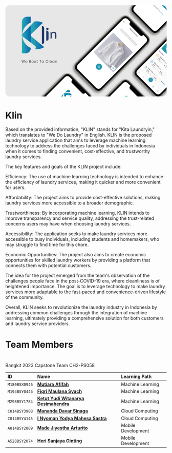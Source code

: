 <img src="https://github.com/bangkit-klin/.github/blob/main/assets/mockup_app.png">

# Klin
Based on the provided information, "KLIN" stands for "Kita Laundryin," which translates to "We Do Laundry" in English. KLIN is the proposed laundry service application that aims to leverage machine learning technology to address the challenges faced by individuals in Indonesia when it comes to finding convenient, cost-effective, and trustworthy laundry services.

The key features and goals of the KLIN project include:

Efficiency: The use of machine learning technology is intended to enhance the efficiency of laundry services, making it quicker and more convenient for users.

Affordability: The project aims to provide cost-effective solutions, making laundry services more accessible to a broader demographic.

Trustworthiness: By incorporating machine learning, KLIN intends to improve transparency and service quality, addressing the trust-related concerns users may have when choosing laundry services.

Accessibility: The application seeks to make laundry services more accessible to busy individuals, including students and homemakers, who may struggle to find time for this chore.

Economic Opportunities: The project also aims to create economic opportunities for skilled laundry workers by providing a platform that connects them with potential customers.

The idea for the project emerged from the team's observation of the challenges people face in the post-COVID-19 era, where cleanliness is of heightened importance. The goal is to leverage technology to make laundry services more adaptable to the fast-paced and convenience-driven lifestyle of the community.

Overall, KLIN seeks to revolutionize the laundry industry in Indonesia by addressing common challenges through the integration of machine learning, ultimately providing a comprehensive solution for both customers and laundry service providers.
###

# Team Members
#
Bangkit 2023 Capstone Team CH2-PS058

| ID              | Name                                                                    | Learning Path       |
|:----------------|:------------------------------------------------------------------------|:--------------------|
| `M180BSX0946`   | **[Mutiara Afifah](https://github.com/Mautiarap)**                      | Machine Learning    |
| `M193BSY0446`   | **[Fiqri Maulana Syach](https://github.com/dibfira)**                   | Machine Learning    |
| `M298BSY1784`   | **[Ketut Yudi Witanarya Desimahendra](https://github.com/yudiwtnrya)**  | Machine Learning    |
| `C014BSY3908`   | **[Mananda Davar Sinaga](https://github.com/Mndavr)**                   | Cloud Computing     |
| `C014BSY4145`   | **[I Nyoman Yodya Mahesa Sastra](https://github.com/yodyamahesa)**      | Cloud Computing     |
| `A014BSY2809`   | **[Made Jiyestha Arturito](https://github.com/mdarturito)**             | Mobile Development  |
| `A528BSY2074`   | **[Heri Sanjaya Ginting](https://github.com/gintingherisanjaya)**       | Mobile Development  |
